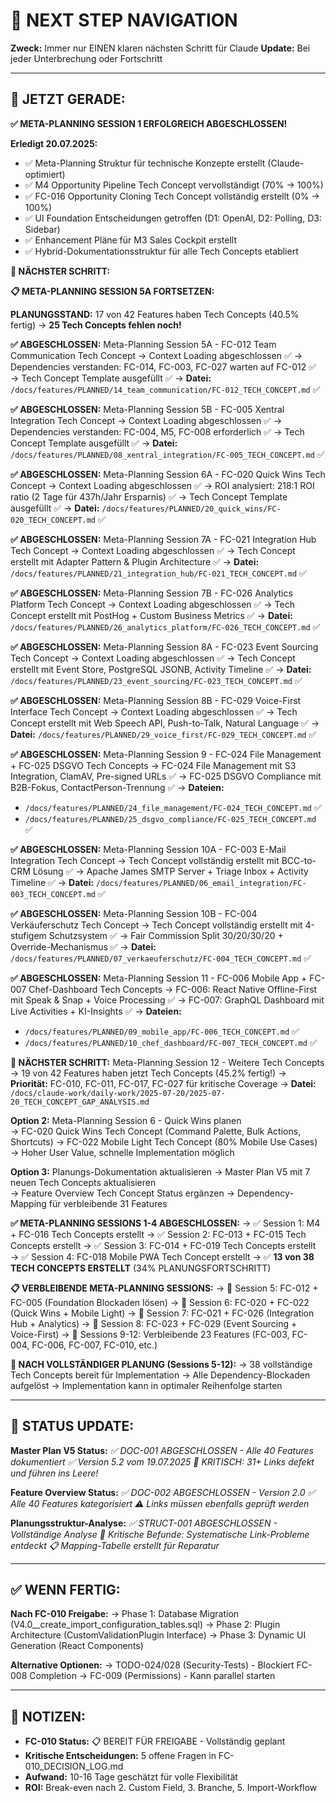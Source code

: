 # 🧭 NEXT STEP NAVIGATION

**Zweck:** Immer nur EINEN klaren nächsten Schritt für Claude
**Update:** Bei jeder Unterbrechung oder Fortschritt

---

## 🎯 JETZT GERADE:

**✅ META-PLANNING SESSION 1 ERFOLGREICH ABGESCHLOSSEN!**

**Erledigt 20.07.2025:**
- ✅ Meta-Planning Struktur für technische Konzepte erstellt (Claude-optimiert)
- ✅ M4 Opportunity Pipeline Tech Concept vervollständigt (70% → 100%)
- ✅ FC-016 Opportunity Cloning Tech Concept vollständig erstellt (0% → 100%)  
- ✅ UI Foundation Entscheidungen getroffen (D1: OpenAI, D2: Polling, D3: Sidebar)
- ✅ Enhancement Pläne für M3 Sales Cockpit erstellt
- ✅ Hybrid-Dokumentationsstruktur für alle Tech Concepts etabliert

**🚀 NÄCHSTER SCHRITT:**

**📋 META-PLANNING SESSION 5A FORTSETZEN:**

**PLANUNGSSTAND:** 17 von 42 Features haben Tech Concepts (40.5% fertig) → **25 Tech Concepts fehlen noch!**

**✅ ABGESCHLOSSEN:** Meta-Planning Session 5A - FC-012 Team Communication Tech Concept
→ Context Loading abgeschlossen ✅
→ Dependencies verstanden: FC-014, FC-003, FC-027 warten auf FC-012 ✅
→ Tech Concept Template ausgefüllt ✅
→ **Datei:** `/docs/features/PLANNED/14_team_communication/FC-012_TECH_CONCEPT.md` ✅

**✅ ABGESCHLOSSEN:** Meta-Planning Session 5B - FC-005 Xentral Integration Tech Concept
→ Context Loading abgeschlossen ✅
→ Dependencies verstanden: FC-004, M5, FC-008 erforderlich ✅
→ Tech Concept Template ausgefüllt ✅
→ **Datei:** `/docs/features/PLANNED/08_xentral_integration/FC-005_TECH_CONCEPT.md` ✅

**✅ ABGESCHLOSSEN:** Meta-Planning Session 6A - FC-020 Quick Wins Tech Concept
→ Context Loading abgeschlossen ✅
→ ROI analysiert: 218:1 ROI ratio (2 Tage für 437h/Jahr Ersparnis) ✅
→ Tech Concept Template ausgefüllt ✅
→ **Datei:** `/docs/features/PLANNED/20_quick_wins/FC-020_TECH_CONCEPT.md` ✅

**✅ ABGESCHLOSSEN:** Meta-Planning Session 7A - FC-021 Integration Hub Tech Concept
→ Context Loading abgeschlossen ✅
→ Tech Concept erstellt mit Adapter Pattern & Plugin Architecture ✅
→ **Datei:** `/docs/features/PLANNED/21_integration_hub/FC-021_TECH_CONCEPT.md` ✅

**✅ ABGESCHLOSSEN:** Meta-Planning Session 7B - FC-026 Analytics Platform Tech Concept
→ Context Loading abgeschlossen ✅
→ Tech Concept erstellt mit PostHog + Custom Business Metrics ✅
→ **Datei:** `/docs/features/PLANNED/26_analytics_platform/FC-026_TECH_CONCEPT.md` ✅

**✅ ABGESCHLOSSEN:** Meta-Planning Session 8A - FC-023 Event Sourcing Tech Concept
→ Context Loading abgeschlossen ✅
→ Tech Concept erstellt mit Event Store, PostgreSQL JSONB, Activity Timeline ✅
→ **Datei:** `/docs/features/PLANNED/23_event_sourcing/FC-023_TECH_CONCEPT.md` ✅

**✅ ABGESCHLOSSEN:** Meta-Planning Session 8B - FC-029 Voice-First Interface Tech Concept
→ Context Loading abgeschlossen ✅
→ Tech Concept erstellt mit Web Speech API, Push-to-Talk, Natural Language ✅
→ **Datei:** `/docs/features/PLANNED/29_voice_first/FC-029_TECH_CONCEPT.md` ✅

**✅ ABGESCHLOSSEN:** Meta-Planning Session 9 - FC-024 File Management + FC-025 DSGVO Tech Concepts
→ FC-024 File Management mit S3 Integration, ClamAV, Pre-signed URLs ✅
→ FC-025 DSGVO Compliance mit B2B-Fokus, ContactPerson-Trennung ✅
→ **Dateien:** 
  - `/docs/features/PLANNED/24_file_management/FC-024_TECH_CONCEPT.md` ✅
  - `/docs/features/PLANNED/25_dsgvo_compliance/FC-025_TECH_CONCEPT.md` ✅

**✅ ABGESCHLOSSEN:** Meta-Planning Session 10A - FC-003 E-Mail Integration Tech Concept
→ Tech Concept vollständig erstellt mit BCC-to-CRM Lösung ✅
→ Apache James SMTP Server + Triage Inbox + Activity Timeline ✅
→ **Datei:** `/docs/features/PLANNED/06_email_integration/FC-003_TECH_CONCEPT.md` ✅

**✅ ABGESCHLOSSEN:** Meta-Planning Session 10B - FC-004 Verkäuferschutz Tech Concept
→ Tech Concept vollständig erstellt mit 4-stufigem Schutzsystem ✅
→ Fair Commission Split 30/20/30/20 + Override-Mechanismus ✅
→ **Datei:** `/docs/features/PLANNED/07_verkaeuferschutz/FC-004_TECH_CONCEPT.md` ✅

**✅ ABGESCHLOSSEN:** Meta-Planning Session 11 - FC-006 Mobile App + FC-007 Chef-Dashboard Tech Concepts
→ FC-006: React Native Offline-First mit Speak & Snap + Voice Processing ✅
→ FC-007: GraphQL Dashboard mit Live Activities + KI-Insights ✅
→ **Dateien:** 
  - `/docs/features/PLANNED/09_mobile_app/FC-006_TECH_CONCEPT.md` ✅
  - `/docs/features/PLANNED/10_chef_dashboard/FC-007_TECH_CONCEPT.md` ✅

**🔄 NÄCHSTER SCHRITT:** Meta-Planning Session 12 - Weitere Tech Concepts
→ 19 von 42 Features haben jetzt Tech Concepts (45.2% fertig!)
→ **Priorität:** FC-010, FC-011, FC-017, FC-027 für kritische Coverage
→ **Datei:** `/docs/claude-work/daily-work/2025-07-20/2025-07-20_TECH_CONCEPT_GAP_ANALYSIS.md`

**Option 2:** Meta-Planning Session 6 - Quick Wins planen  
→ FC-020 Quick Wins Tech Concept (Command Palette, Bulk Actions, Shortcuts)
→ FC-022 Mobile Light Tech Concept (80% Mobile Use Cases)
→ Hoher User Value, schnelle Implementation möglich

**Option 3:** Planungs-Dokumentation aktualisieren
→ Master Plan V5 mit 7 neuen Tech Concepts aktualisieren  
→ Feature Overview Tech Concept Status ergänzen
→ Dependency-Mapping für verbleibende 31 Features

**✅ META-PLANNING SESSIONS 1-4 ABGESCHLOSSEN:**
→ ✅ Session 1: M4 + FC-016 Tech Concepts erstellt
→ ✅ Session 2: FC-013 + FC-015 Tech Concepts erstellt
→ ✅ Session 3: FC-014 + FC-019 Tech Concepts erstellt
→ ✅ Session 4: FC-018 Mobile PWA Tech Concept erstellt
→ ✅ **13 von 38 TECH CONCEPTS ERSTELLT** (34% PLANUNGSFORTSCHRITT)

**📋 VERBLEIBENDE META-PLANNING SESSIONS:**
→ 📅 Session 5: FC-012 + FC-005 (Foundation Blockaden lösen)
→ 📅 Session 6: FC-020 + FC-022 (Quick Wins + Mobile Light)
→ 📅 Session 7: FC-021 + FC-026 (Integration Hub + Analytics)
→ 📅 Session 8: FC-023 + FC-029 (Event Sourcing + Voice-First)
→ 📅 Sessions 9-12: Verbleibende 23 Features (FC-003, FC-004, FC-006, FC-007, FC-010, etc.)

**🎯 NACH VOLLSTÄNDIGER PLANUNG (Sessions 5-12):**
→ 38 vollständige Tech Concepts bereit für Implementation
→ Alle Dependency-Blockaden aufgelöst
→ Implementation kann in optimaler Reihenfolge starten

---

## 🚨 STATUS UPDATE:

**Master Plan V5 Status:**
_✅ DOC-001 ABGESCHLOSSEN - Alle 40 Features dokumentiert_
_✅ Version 5.2 vom 19.07.2025_
_🚨 KRITISCH: 31+ Links defekt und führen ins Leere!_

**Feature Overview Status:**
_✅ DOC-002 ABGESCHLOSSEN - Version 2.0_
_✅ Alle 40 Features kategorisiert_
_⚠️ Links müssen ebenfalls geprüft werden_

**Planungsstruktur-Analyse:**
_✅ STRUCT-001 ABGESCHLOSSEN - Vollständige Analyse_
_🚨 Kritische Befunde: Systematische Link-Probleme entdeckt_
_📋 Mapping-Tabelle erstellt für Reparatur_

---

## ✅ WENN FERTIG:

**Nach FC-010 Freigabe:**
→ Phase 1: Database Migration (V4.0__create_import_configuration_tables.sql)
→ Phase 2: Plugin Architecture (CustomValidationPlugin Interface)
→ Phase 3: Dynamic UI Generation (React Components)

**Alternative Optionen:**
→ TODO-024/028 (Security-Tests) - Blockiert FC-008 Completion
→ FC-009 (Permissions) - Kann parallel starten

---

## 📝 NOTIZEN:

- **FC-010 Status:** 📋 BEREIT FÜR FREIGABE - Vollständig geplant
- **Kritische Entscheidungen:** 5 offene Fragen in FC-010_DECISION_LOG.md
- **Aufwand:** 10-16 Tage geschätzt für volle Flexibilität
- **ROI:** Break-even nach 2. Custom Field, 3. Branche, 5. Import-Workflow
